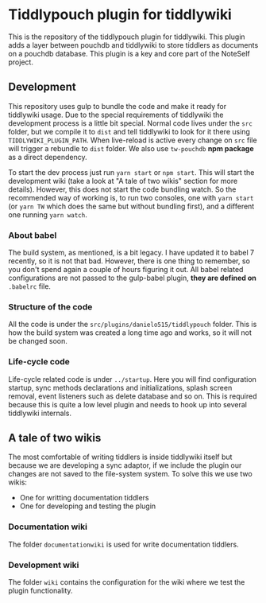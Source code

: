 # Tiddlypouch plugin for tiddlywiki
This is the repository of the tiddlypouch plugin for tiddlywiki.
This plugin adds a layer between pouchdb and tiddlywiki to store tiddlers as documents on a pouchdb database.
This plugin is a key and core part of the NoteSelf project.

## Development
This repository uses gulp to bundle the code and make it ready for tiddlywiki usage.
Due to the special requirements of tiddlywiki the development process is a little bit special.
Normal code lives under the `src` folder, but we compile it to `dist` and tell tiddlywiki to look for it there using `TIDDLYWIKI_PLUGIN_PATH`. When live-reload is active every change on `src` file will trigger a rebundle to `dist` folder.
We also use `tw-pouchdb` **npm package** as a direct dependency.

To start the dev process just run `yarn start` or `npm start`.
This will start the development wiki (take a look at "A tale of two wikis" section for more details). However, this does not start the code bundling watch.
So the recommended way of working is, to run two consoles, one with `yarn start` (or `yarn TW` which does the same but without bundling first), and a different one running `yarn watch`.

### About babel
The build system, as mentioned, is a bit legacy.
I have updated it to babel 7 recently, so it is not that bad. However, there is one thing to remember, so you don't spend again a couple of hours figuring it out.
All babel related configurations are not passed to the gulp-babel plugin, **they are defined on** `.babelrc` file.

### Structure of the code
All the code is under the `src/plugins/danielo515/tiddlypouch` folder.
This is how the build system was created a long time ago and works, so it will not be changed soon.

### Life-cycle code
Life-cycle related code is under `../startup`.
Here you will find configuration startup, sync methods declarations and initializations, splash screen removal, event listeners such as delete
database and so on.
This is required because this is quite a low level plugin and needs to hook up into several tiddlywiki internals.

## A tale of two wikis
The most comfortable of writing tiddlers is inside tiddlywiki itself but because we are developing a sync adaptor, if we include the plugin
our changes are not saved to the file-system system. To solve this we use two wikis:
- One for writting documentation tiddlers
- One for developing and testing the plugin

### Documentation wiki
The folder `documentationwiki` is used for write documentation tiddlers.

### Development wiki
The folder `wiki` contains the configuration for the wiki where we test the plugin functionality.
